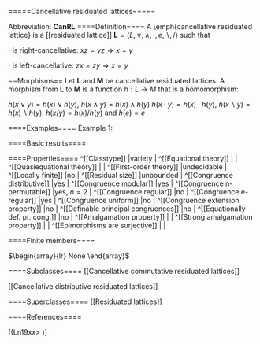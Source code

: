 =====Cancellative residuated lattices=====

Abbreviation: **CanRL**
====Definition====
A \emph{cancellative residuated lattice} is a 
[[residuated lattice]] 
$\mathbf{L}=\langle L, \vee, \wedge, \cdot, e, \backslash, /\rangle$ such that

$\cdot$ is right-cancellative:  $xz=yz\Longrightarrow x=y$

$\cdot$ is left-cancellative:  $zx=zy\Longrightarrow x=y$

==Morphisms==
Let $\mathbf{L}$ and $\mathbf{M}$ be cancellative residuated lattices. A
morphism from $\mathbf{L}$ to $\mathbf{M}$ is a function $h:L\rightarrow M$
that is a homomorphism: 

$h(x\vee y)=h(x)\vee h(y)$, $h(x\wedge y)=h(x)\wedge h(y)$
$h(x\cdot y)=h(x)\cdot h(y)$, $h(x\backslash
y)=h(x)\backslash h(y)$, $h(x/y)=h(x)/h(y)$ and $h(e)=e$

====Examples====
Example 1: 

====Basic results====


====Properties====
^[[Classtype]]  |variety |
^[[Equational theory]]  | |
^[[Quasiequational theory]]  | |
^[[First-order theory]]  |undecidable |
^[[Locally finite]]  |no |
^[[Residual size]]  |unbounded |
^[[Congruence distributive]]  |yes |
^[[Congruence modular]]  |yes |
^[[Congruence n-permutable]]  |yes, $n=2$ |
^[[Congruence regular]]  |no |
^[[Congruence e-regular]]  |yes |
^[[Congruence uniform]]  |no |
^[[Congruence extension property]]  |no |
^[[Definable principal congruences]]  |no |
^[[Equationally def. pr. cong.]]  |no |
^[[Amalgamation property]]  | |
^[[Strong amalgamation property]]  | |
^[[Epimorphisms are surjective]]  | |

====Finite members====

$\begin{array}{lr}
None
\end{array}$


====Subclasses====
[[Cancellative commutative residuated lattices]] 

[[Cancellative distributive residuated lattices]] 

====Superclasses====
[[Residuated lattices]] 


====References====

[(Ln19xx>
)]
